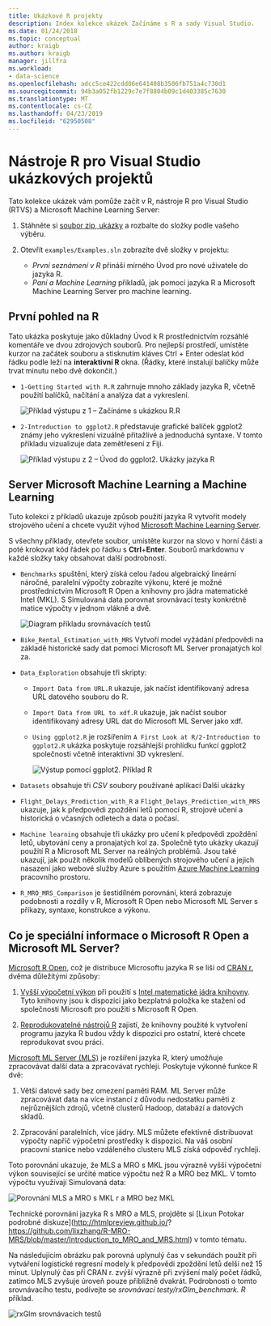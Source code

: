 ```yaml
---
title: Ukázkové R projekty
description: Index kolekce ukázek Začínáme s R a sady Visual Studio.
ms.date: 01/24/2018
ms.topic: conceptual
author: kraigb
ms.author: kraigb
manager: jillfra
ms.workload:
- data-science
ms.openlocfilehash: adcc5ce422cdd06e641408b3506fb751a4c730d1
ms.sourcegitcommit: 94b3a052fb1229c7e7f8804b09c1d403385c7630
ms.translationtype: MT
ms.contentlocale: cs-CZ
ms.lasthandoff: 04/23/2019
ms.locfileid: "62950508"
---
```

# <a name="r-tools-for-visual-studio-sample-projects"></a>Nástroje R pro Visual Studio ukázkových projektů

Tato kolekce ukázek vám pomůže začít v R, nástroje R pro Visual Studio (RTVS) a Microsoft Machine Learning Server:

1. Stáhněte si [soubor zip, ukázky](https://github.com/Microsoft/RTVS-docs/archive/master.zip) a rozbalte do složky podle vašeho výběru.
1. Otevřít `examples/Examples.sln` zobrazíte dvě složky v projektu:

    - *První seznámení v R* přináší mírného Úvod pro nové uživatele do jazyka R.
    - *Paní a Machine Learning* příkladů, jak pomocí jazyka R a Microsoft Machine Learning Server pro machine learning.

## <a name="a-first-look-at-r"></a>První pohled na R

Tato ukázka poskytuje jako důkladný Úvod k R prostřednictvím rozsáhlé komentáře ve dvou zdrojových souborů. Pro nejlepší prostředí, umístěte kurzor na začátek souboru a stisknutím kláves Ctrl + Enter odeslat kód řádku podle leží na **interaktivní R** okna. (Řádky, které instalují balíčky může trvat minutu nebo dvě dokončit.)

- `1-Getting Started with R.R` zahrnuje mnoho základy jazyka R, včetně použití balíčků, načítání a analýza dat a vykreslení.

    ![Příklad výstupu z 1 – Začínáme s ukázkou R.R](media/samples-getting-started-output.png)

- `2-Introduction to ggplot2.R` představuje grafické balíček ggplot2 známy jeho vykreslení vizuálně přitažlivé a jednoduchá syntaxe. V tomto příkladu vizualizuje data zemětřesení z Fiji.

    ![Příklad výstupu z 2 – Úvod do ggplot2. Ukázky jazyka R](media/samples-ggplot-output.png)

## <a name="microsoft-machine-learning-server-and-machine-learning"></a>Server Microsoft Machine Learning a Machine Learning

Tuto kolekci z příkladů ukazuje způsob použití jazyka R vytvořit modely strojového učení a chcete využít výhod [Microsoft Machine Learning Server](/machine-learning-server/what-is-machine-learning-server).

S všechny příklady, otevřete soubor, umístěte kurzor na slovo v horní části a poté krokovat kód řádek po řádku s **Ctrl**+**Enter**. Souborů markdownu v každé složky taky obsahovat další podrobnosti.

- `Benchmarks` spuštění, který získá celou řadou algebraický lineární náročné, paralelní výpočty zobrazíte výkonu, které je možné prostřednictvím Microsoft R Open a knihovny pro jádra matematické Intel (MKL). S Simulovaná data porovnat srovnávací testy konkrétně matice výpočty v jednom vlákně a dvě.

    ![Diagram příkladu srovnávacích testů](media/samples-mro-benchmark-plot.png)

- `Bike_Rental_Estimation_with_MRS` Vytvoří model vyžádání předpovědi na základě historické sady dat pomocí Microsoft ML Server pronajatých kol za.

- `Data_Exploration` obsahuje tři skripty:

  - `Import Data from URL.R` ukazuje, jak načíst identifikovaný adresa URL datového souboru do R.
  - `Import Data from URL to xdf.R` ukazuje, jak načíst soubor identifikovaný adresy URL dat do Microsoft ML Server jako xdf.
  - `Using ggplot2.R` je rozšířením `A First Look at R/2-Introduction to ggplot2.R` ukázka poskytuje rozsáhlejší prohlídku funkcí ggplot2 společnosti včetně interaktivní 3D vykreslení.

      ![Výstup pomocí ggplot2. Příklad R](media/samples-3d-interactive.png)

- `Datasets` obsahuje tři *CSV* soubory používané aplikací Další ukázky
- `Flight_Delays_Prediction_with_R` a `Flight_Delays_Prediction_with_MRS` ukazuje, jak k předpovědi zpoždění letů pomocí R, strojové učení a historická o včasných odletech a data o počasí.
- `Machine learning` obsahuje tři ukázky pro učení k předpovědi zpoždění letů, ubytování ceny a pronajatých kol za. Společně tyto ukázky ukazují použití R a Microsoft ML Server na reálných problémů. Jsou také ukazují, jak použít několik modelů oblíbených strojového učení a jejich nasazení jako webové služby Azure s použitím [Azure Machine Learning](https://azure.microsoft.com/services/machine-learning/) pracovního prostoru.

- `R_MRO_MRS_Comparison` je šestidílném porovnání, která zobrazuje podobnosti a rozdíly v R, Microsoft R Open nebo Microsoft ML Server s příkazy, syntaxe, konstrukce a výkonu.

## <a name="whats-special-about-microsoft-r-open-and-microsoft-ml-server"></a>Co je speciální informace o Microsoft R Open a Microsoft ML Server?

[Microsoft R Open](https://aka.ms/rtvs-r-open), což je distribuce Microsoftu jazyka R se liší od [CRAN r.](https://cran.r-project.org/) dvěma důležitými způsoby:

1. [Vyšší výpočetní výkon](https://mran.revolutionanalytics.com/rro/#intelmkl1) při použití s [Intel matematické jádra knihovny](https://software.intel.com/intel-mkl). Tyto knihovny jsou k dispozici jako bezplatná položka ke stažení od společnosti Microsoft pro použití s Microsoft R Open.

1. [Reprodukovatelné nástrojů R](https://mran.revolutionanalytics.com/rro/#reproducibility) zajistí, že knihovny použité k vytvoření programu jazyka R budou vždy k dispozici pro ostatní, které chcete reprodukovat svou práci.

[Microsoft ML Server (MLS)](/machine-learning-server/what-is-machine-learning-server) je rozšíření jazyka R, který umožňuje zpracovávat další data a zpracovávat rychleji. Poskytuje výkonné funkce R dvě:

1. Větší datové sady bez omezení paměti RAM. ML Server může zpracovávat data na více instancí z důvodu nedostatku paměti z nejrůznějších zdrojů, včetně clusterů Hadoop, databází a datových skladů.

1. Zpracování paralelních, více jádry. MLS můžete efektivně distribuovat výpočty napříč výpočetní prostředky k dispozici. Na váš osobní pracovní stanice nebo vzdáleného clusteru MLS získá odpověď rychleji.

Toto porovnání ukazuje, že MLS a MRO s MKL jsou výrazně vyšší výpočetní výkon související se určité matice výpočtu než R a MRO bez MKL. V tomto výpočtu využívají Simulovaná data:

![Porovnání MLS a MRO s MKL r a MRO bez MKL](media/samples-speed-comparison.png)

Technické porovnání jazyka R s MRO a MLS, projděte si [Lixun Potokar podrobné diskuze](http://htmlpreview.github.io/? https://github.com/lixzhang/R-MRO-MRS/blob/master/Introduction_to_MRO_and_MRS.html) v tomto tématu.

Na následujícím obrázku pak porovná uplynulý čas v sekundách použít při vytváření logistické regresní modely k předpovědi zpoždění letů delší než 15 minut.  Uplynulý čas při CRAN r. zvýší výrazně při zvýšení malý počet řádků, zatímco MLS zvyšuje úroveň pouze přibližně dvakrát. Podrobnosti o tomto srovnávacího testu, podívejte se *srovnávací testy/rxGlm_benchmark. R* příklad.

![rxGlm srovnávacích testů](media/samples-rxGLM-benchmark.png)

